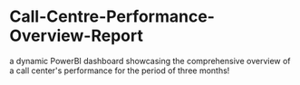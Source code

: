 # Call-Centre-Performance-Overview-Report
a dynamic PowerBI dashboard showcasing the comprehensive overview of a call center's performance for the period of three months!
